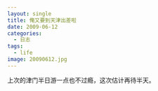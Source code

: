 ```yaml
---
layout: single
title: 俺又要到天津出差啦
date: 2009-06-12
categories:
  - 日志
tags:
  - life
image: 20090612.jpg
---
```


上次的津门半日游一点也不过瘾，这次估计再待半天。
